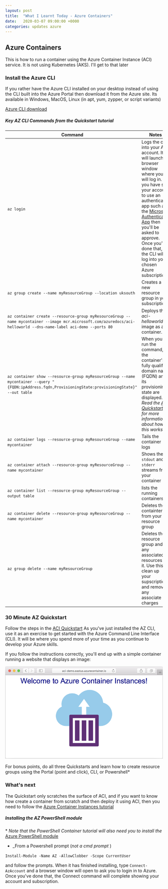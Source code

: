 ```yaml
---
layout: post
title:  "What I Learnt Today - Azure Containers"
date:   2020-03-07 09:00:00 +0000
categories: updates azure
---
```

## Azure Containers
This is how to run a container using the Azure Container Instance (ACI) service. It is not using Kubernetes (AKS). I'll get to that later

### Install the Azure CLI
If you rather have the Azure CLI installed on your desktop instead of using the CLI built into the Azure Portal then download it from the Azure site. Its available in Windows, MacOS, Linux (in apt, yum, zypper, or script variants)

[Azure CLI download](https://docs.microsoft.com/en-us/cli/azure/install-azure-cli?view=azure-cli-latest)

##### Key AZ CLI Commands from the Quickstart tutorial 
| Command | Notes |
|---------|-------|
| `az login` | Logs the cli into your AZ account. It will launch a browser window where you will log in. If you have set your account to use an authenticator app such as the [Microsoft Authenticator App](https://www.microsoft.com/en-gb/p/microsoft-authenticator/9nblgggzmcj6?activetab=pivot:overviewtab) then you'll be asked to approve. Once you've done that, the CLI will log into your chosen Azure subscription |
|`az group create --name myResourceGroup --location uksouth`| Creates a new resource group in your subscription |
|`az container create --resource-group myResourceGroup --name mycontainer --image mcr.microsoft.com/azuredocs/aci-helloworld --dns-name-label aci-demo --ports 80` | Deploys the _aci-helloworld_ image as a container. |
| `az container show --resource-group myResourceGroup --name mycontainer --query "{FQDN:ipAddress.fqdn,ProvisioningState:provisioningState}" --out table` | When you run the command, the container's fully qualified domain name (FQDN) and its provisioning state are displayed. _Read the [ACI Quickstart](https://docs.microsoft.com/en-us/azure/container-instances/container-instances-quickstart) for more information about how this works_ |
|`az container logs --resource-group myResourceGroup --name mycontainer`| Tails the container logs|
|`az container attach --resource-group myResourceGroup --name mycontainer`| Shows the `stdout` and `stderr` streams from your container|
|`az container list --resource-group myResourceGroup --output table` | lists the running containers|
|`az container delete --resource-group myResourceGroup --name mycontainer`|  Deletes the containter from your resource group |
|`az group delete --name myResourceGroup`|Deletes the resource group and any associated resources in it. Use this to clean up your supscription and remove any associate charges|

### 30 Minute AZ Quickstart
Follow the steps in the [ACI Quickstart](https://docs.microsoft.com/en-us/azure/container-instances/container-instances-quickstart)  As you've just installed the AZ CLI, use it as an exercise to get started with the Azure Command Line Interface (CLI). It will be where you spend more of your time as you continue to develop your Azure skills.

If you follow the instructions correctly, you'll end up with a simple container running a website that displays an image:

![Azure Image](/assets\images\view-an-application-running-in-an-azure-container-instance.png)

For bonus points, do all three Quickstarts and learn how to create resource groups using the Portal (point and click), CLI, or Powershell*

### What's next
The Quickstart only scratches the surface of ACI, and if you want to know how create a container from scratch and then deploy it using ACI, then you need to follow the [Azure Container Instances tutorial](https://docs.microsoft.com/en-us/azure/container-instances/container-instances-tutorial-prepare-app)

##### Installing the AZ PowerShell module
\* _Note that the PowerShell Container tutorial will also need you to install the_ [Azure PowerShell module](https://docs.microsoft.com/en-gb/powershell/azure/install-az-ps?view=azps-3.5.0&viewFallbackFrom=azps-3.3.0)

* _From a Powershell prompt (_not a cmd prompt_ )

`Install-Module -Name AZ -AllowClobber -Scope CurrentUser`

and follow the prompts.  When it has finished installing, type `Connect-AzAccount` and a browser window will open to ask you to login in to Azure. Once you've done that, the Connect command will complete showing your account and subscription.

